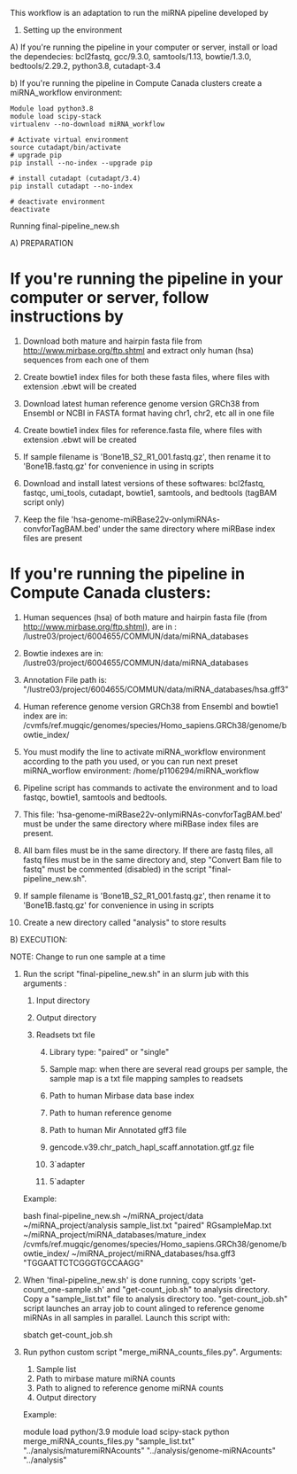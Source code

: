 This workflow is an adaptation to run the miRNA pipeline developed by   

1) Setting up the environment

A) If you're running the pipeline in your computer or server, install or load the dependecies:
	bcl2fastq, gcc/9.3.0, samtools/1.13, bowtie/1.3.0, bedtools/2.29.2, python3.8, cutadapt-3.4

b) If you're running the pipeline in Compute Canada clusters create a miRNA_workflow environment:
      
	Module load python3.8
	module load scipy-stack
	virtualenv --no-download miRNA_workflow
      
	# Activate virtual environment
	source cutadapt/bin/activate
	# upgrade pip
	pip install --no-index --upgrade pip
	
	# install cutadapt (cutadapt/3.4)
	pip install cutadapt --no-index

	# deactivate environment
	deactivate


Running final-pipeline_new.sh

A) PREPARATION

# If you're running the pipeline in your computer or server, follow instructions by 

1) Download  both mature and hairpin fasta file from http://www.mirbase.org/ftp.shtml and extract only human (hsa) sequences from each one of them

2) Create bowtie1 index files for both these fasta files, where files with extension .ebwt will be created

3) Download latest human reference genome version GRCh38 from Ensembl or NCBI in FASTA format having chr1, chr2, etc all in one file

4) Create bowtie1 index files for reference.fasta file, where files with extension .ebwt will be created

5) If sample filename is 'Bone1B_S2_R1_001.fastq.gz', then rename it to 'Bone1B.fastq.gz' for convenience in using in scripts

6) Download and install latest versions of these softwares: bcl2fastq, fastqc, umi_tools, cutadapt, bowtie1, samtools, and bedtools (tagBAM script only)

7) Keep the file 'hsa-genome-miRBase22v-onlymiRNAs-convforTagBAM.bed' under the same directory where miRBase index files are present



# If you're running the pipeline in Compute Canada clusters:

1) Human sequences (hsa) of both mature and hairpin fasta file (from http://www.mirbase.org/ftp.shtml), are in :
	/lustre03/project/6004655/COMMUN/data/miRNA_databases
		
2) Bowtie indexes are in:
	/lustre03/project/6004655/COMMUN/data/miRNA_databases

3) Annotation File path is:
	"/lustre03/project/6004655/COMMUN/data/miRNA_databases/hsa.gff3"
	
4) Human reference genome version GRCh38 from Ensembl and bowtie1 index are in:
	/cvmfs/ref.mugqic/genomes/species/Homo_sapiens.GRCh38/genome/bowtie_index/
	
5) You must modify the line to activate miRNA_workflow environment according to the path you used, or you can run next preset miRNA_worflow environment:
	/home/p1106294/miRNA_workflow

6) Pipeline script has commands to activate the environment and to load fastqc, bowtie1, samtools and bedtools.


7) This file: 'hsa-genome-miRBase22v-onlymiRNAs-convforTagBAM.bed' must be under the same directory where miRBase index files are present.

8)  All bam files must be in the same directory. If there are fastq files, all fastq files must be in the same directory and, step
  "Convert Bam file to fastq" must be commented (disabled) in the script "final-pipeline_new.sh".
  
9) If sample filename is 'Bone1B_S2_R1_001.fastq.gz', then rename it to 'Bone1B.fastq.gz' for convenience in using in scripts

10) Create a new directory called "analysis" to store results


B) EXECUTION:

NOTE: Change to run one sample at a time

1. Run the script "final-pipeline_new.sh" in an slurm jub with this arguments :

	1. Input directory

	2. Output directory

	2. Readsets txt file

        4. Library type: "paired"  or "single"
        
        5. Sample map: when there are several read groups per sample, the sample map is a txt file mapping samples to readsets

        6. Path to human Mirbase data base index
        
        7. Path to human reference genome
        
        8. Path to human Mir Annotated gff3 file
        
        9. gencode.v39.chr_patch_hapl_scaff.annotation.gtf.gz file
        
        10. 3`adapter
        
        11. 5`adapter


	Example:

	bash final-pipeline_new.sh ~/miRNA_project/data ~/miRNA_project/analysis sample_list.txt "paired" RGsampleMap.txt ~/miRNA_project/miRNA_databases/mature_index \
	/cvmfs/ref.mugqic/genomes/species/Homo_sapiens.GRCh38/genome/bowtie_index/ ~/miRNA_project/miRNA_databases/hsa.gff3 "TGGAATTCTCGGGTGCCAAGG"

2. When 'final-pipeline_new.sh' is done running, copy scripts 'get-count_one-sample.sh' and "get-count_job.sh" to analysis directory. 
   Copy a "sample_list.txt" file to analysis directory too.
   "get-count_job.sh" script launches an array job to count alinged to reference genome miRNAs in all samples in parallel. Launch this script with:

    sbatch get-count_job.sh

3. Run python custom script "merge_miRNA_counts_files.py". Arguments:

	1. Sample list
	2. Path to mirbase mature miRNA counts
	3. Path to aligned to reference genome miRNA counts
	4. Output directory

	Example:

	module load python/3.9
	module load scipy-stack
	python merge_miRNA_counts_files.py "sample_list.txt" "../analysis/maturemiRNAcounts" "../analysis/genome-miRNAcounts" "../analysis"





   

   





